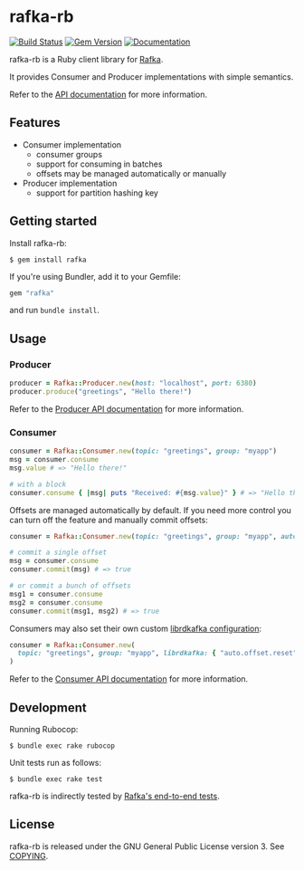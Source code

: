 rafka-rb
===============================================================================
[![Build Status](https://api.travis-ci.org/skroutz/rafka-rb.svg?branch=master)](https://travis-ci.org/skroutz/rafka-rb)
[![Gem Version](https://badge.fury.io/rb/rafka.svg)](https://badge.fury.io/rb/rafka)
[![Documentation](http://img.shields.io/badge/yard-docs-blue.svg)](http://www.rubydoc.info/github/skroutz/rafka-rb)

rafka-rb is a Ruby client library for [Rafka](https://github.com/skroutz/rafka).

It provides Consumer and Producer implementations with simple semantics.

Refer to the [API documentation](http://www.rubydoc.info/github/skroutz/rafka-rb)
for more information.






Features
-------------------------------------------------------------------------------

- Consumer implementation
  - consumer groups
  - support for consuming in batches
  - offsets may be managed automatically or manually
- Producer implementation
  - support for partition hashing key








Getting started
-------------------------------------------------------------------------------
Install rafka-rb:

```shell
$ gem install rafka
```

If you're using Bundler, add it to your Gemfile:
```ruby
gem "rafka"
```
and run `bundle install`.






Usage
-------------------------------------------------------------------------------

### Producer

```ruby
producer = Rafka::Producer.new(host: "localhost", port: 6380)
producer.produce("greetings", "Hello there!")
```

Refer to the [Producer API documentation](http://www.rubydoc.info/github/skroutz/rafka-rb/Rafka/Producer)
for more information.











### Consumer

```ruby
consumer = Rafka::Consumer.new(topic: "greetings", group: "myapp")
msg = consumer.consume
msg.value # => "Hello there!"

# with a block
consumer.consume { |msg| puts "Received: #{msg.value}" } # => "Hello there!"
```

Offsets are managed automatically by default. If you need more control you can
turn off the feature and manually commit offsets:

```ruby
consumer = Rafka::Consumer.new(topic: "greetings", group: "myapp", auto_offset_commit: false)

# commit a single offset
msg = consumer.consume
consumer.commit(msg) # => true

# or commit a bunch of offsets
msg1 = consumer.consume
msg2 = consumer.consume
consumer.commit(msg1, msg2) # => true
```

Consumers may also set their own custom [librdkafka configuration](https://github.com/edenhill/librdkafka/blob/master/CONFIGURATION.md):

```ruby
consumer = Rafka::Consumer.new(
  topic: "greetings", group: "myapp", librdkafka: { "auto.offset.reset" => "earliest" }
)
```

Refer to the [Consumer API documentation](http://www.rubydoc.info/github/skroutz/rafka-rb/Rafka/Consumer)
for more information.











Development
-------------------------------------------------------------------------------

Running Rubocop:

```shell
$ bundle exec rake rubocop
```

Unit tests run as follows:

```shell
$ bundle exec rake test
```


rafka-rb is indirectly tested by [Rafka's end-to-end tests](https://github.com/skroutz/rafka/tree/master/test).






License
-------------------------------------------------------------------------------
rafka-rb is released under the GNU General Public License version 3. See [COPYING](COPYING).
